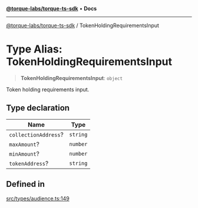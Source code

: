 [**@torque-labs/torque-ts-sdk**](../README.md) • **Docs**

***

[@torque-labs/torque-ts-sdk](../globals.md) / TokenHoldingRequirementsInput

# Type Alias: TokenHoldingRequirementsInput

> **TokenHoldingRequirementsInput**: `object`

Token holding requirements input.

## Type declaration

| Name | Type |
| ------ | ------ |
| `collectionAddress`? | `string` |
| `maxAmount`? | `number` |
| `minAmount`? | `number` |
| `tokenAddress`? | `string` |

## Defined in

[src/types/audience.ts:149](https://github.com/torque-labs/torque-ts-sdk/blob/e34efdf278512e8a58bacdba966e9cd90b1db20a/src/types/audience.ts#L149)
